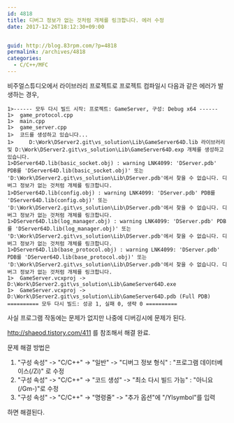 ```yaml
---
id: 4818
title: 디버그 정보가 없는 것처럼 개체를 링크합니다. 에러 수정
date: 2017-12-26T18:12:30+09:00


guid: http://blog.83rpm.com/?p=4818
permalink: /archives/4818
categories:
  - C/C++/MFC
---
```

비주얼스튜디오에서 라이브러리 프로젝트로 프로젝트 컴파일시 다음과 같은 에러가 발생하는 경우,

```
1>------ 모두 다시 빌드 시작: 프로젝트: GameServer, 구성: Debug x64 ------
1>  game_protocol.cpp
1>  main.cpp
1>  game_server.cpp
1>  코드를 생성하고 있습니다...
1>     D:\Work\DServer2.git\vs_solution\Lib\GameServer64D.lib 라이브러리 및 D:\Work\DServer2.git\vs_solution\Lib\GameServer64D.exp 개체를 생성하고 있습니다.
1>DServer64D.lib(basic_socket.obj) : warning LNK4099: 'DServer.pdb' PDB를 'DServer64D.lib(basic_socket.obj)' 또는 'D:\Work\DServer2.git\vs_solution\Lib\DServer.pdb'에서 찾을 수 없습니다. 디버그 정보가 없는 것처럼 개체를 링크합니다.
1>DServer64D.lib(config.obj) : warning LNK4099: 'DServer.pdb' PDB를 'DServer64D.lib(config.obj)' 또는 'D:\Work\DServer2.git\vs_solution\Lib\DServer.pdb'에서 찾을 수 없습니다. 디버그 정보가 없는 것처럼 개체를 링크합니다.
1>DServer64D.lib(log_manager.obj) : warning LNK4099: 'DServer.pdb' PDB를 'DServer64D.lib(log_manager.obj)' 또는 'D:\Work\DServer2.git\vs_solution\Lib\DServer.pdb'에서 찾을 수 없습니다. 디버그 정보가 없는 것처럼 개체를 링크합니다.
1>DServer64D.lib(base_protocol.obj) : warning LNK4099: 'DServer.pdb' PDB를 'DServer64D.lib(base_protocol.obj)' 또는 'D:\Work\DServer2.git\vs_solution\Lib\DServer.pdb'에서 찾을 수 없습니다. 디버그 정보가 없는 것처럼 개체를 링크합니다.
1>  GameServer.vcxproj -> D:\Work\DServer2.git\vs_solution\Lib\GameServer64D.exe
1>  GameServer.vcxproj -> D:\Work\DServer2.git\vs_solution\Lib\GameServer64D.pdb (Full PDB)
========== 모두 다시 빌드: 성공 1, 실패 0, 생략 0 ==========
```

사실 프로그램 작동에는 문제가 없지만 나중에 디버깅시에 문제가 된다.

<http://shaeod.tistory.com/411> 를 참조해서 해결 완료.

문제 해결 방법은

  1. "구성 속성" -> "C/C++" -> "일반" -> "디버그 정보 형식" : "프로그램 데이터베이스(/Zi)" 로 수정
  2. "구성 속성" -> "C/C++" -> "코드 생성" -> "최소 다시 빌드 가능" : "아니요(/Gm-)"로 수정
  3. "구성 속성" -> "C/C++" -> "명령줄" -> "추가 옵션"에 "/Ylsymbol"를 입력

하면 해결된다.
